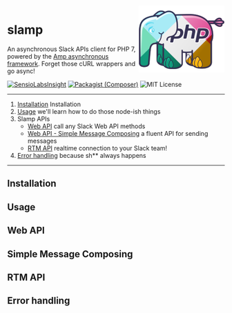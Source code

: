 <img src="https://raw.githubusercontent.com/geekdpt/slamp/develop/slamp.png" alt="Slamp logo" align="right">

# slamp

An asynchronous Slack APIs client for PHP 7, powered by the [Amp asynchronous framework](https://github.com/amphp). Forget those cURL wrappers and go async!

[![SensioLabsInsight](https://img.shields.io/sensiolabs/i/d878db5a-ec42-4a12-995e-07422ffefa28.svg?style=flat-square&label=insight)](https://insight.sensiolabs.com/projects/e9103654-845f-40b7-8eeb-009e49e09067)
[![Packagist (Composer)](https://img.shields.io/packagist/v/geekdpt/slamp.svg?style=flat-square)](https://packagist.org/packages/geekdpt/slamp)
![MIT License](https://img.shields.io/packagist/l/geekdpt/slamp.svg?style=flat-square)

----------------

 1. [Installation](#installation) Installation
 2. [Usage](#usage) we'll learn how to do those node-ish things
 3. Slamp APIs
    - [Web API](#web-api) call any Slack Web API methods
    - [Web API - Simple Message Composing](#simple-message-composing) a fluent API for sending messages
    - [RTM API](#rtm-api) realtime connection to your Slack team!
 4. [Error handling](#error-handling) because sh** always happens

----------------

## Installation

## Usage

## Web API

## Simple Message Composing

## RTM API

## Error handling